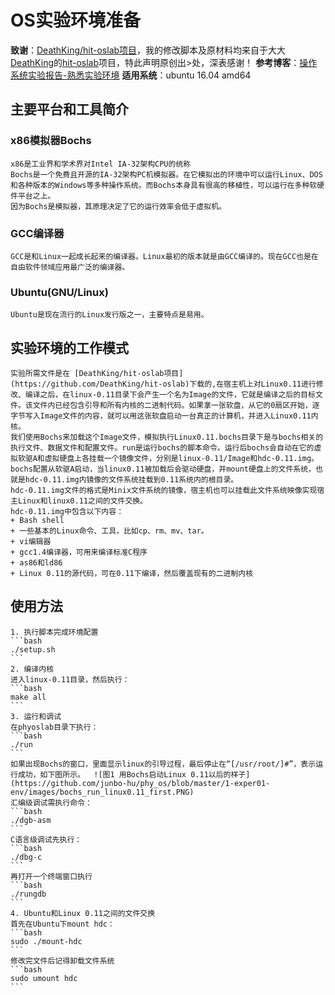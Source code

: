 # OS实验环境准备

**致谢**：[DeathKing/hit-oslab项目](https://github.com/DeathKing/hit-oslab)，我的修改脚本及原材料均来自于大大[DeathKing](https://github.com/DeathKing)的[hit-oslab](https://github.com/DeathKing/hit-oslab)项目，特此声明原创出>处，深表感谢！
**参考博客**：[操作系统实验报告-熟悉实验环境](http://www.cnblogs.com/tradoff/p/5693710.html)
**适用系统**：ubuntu 16.04 amd64

## 主要平台和工具简介
### x86模拟器Bochs
    x86是工业界和学术界对Intel IA-32架构CPU的统称   
    Bochs是一个免费且开源的IA-32架构PC机模拟器。在它模拟出的环境中可以运行Linux、DOS和各种版本的Windows等多种操作系统。而Bochs本身具有很高的移植性，可以运行在多种软硬件平台之上。   
    因为Bochs是模拟器，其原理决定了它的运行效率会低于虚拟机。

### GCC编译器
    GCC是和Linux一起成长起来的编译器。Linux最初的版本就是由GCC编译的。现在GCC也是在自由软件领域应用最广泛的编译器。

### Ubuntu(GNU/Linux)
    Ubuntu是现在流行的Linux发行版之一，主要特点是易用。

## 实验环境的工作模式
    实验所需文件是在 [DeathKing/hit-oslab项目](https://github.com/DeathKing/hit-oslab)下载的,在宿主机上对Linux0.11进行修改、编译之后，在linux-0.11目录下会产生一个名为Image的文件，它就是编译之后的目标文件。该文件内已经包含引导和所有内核的二进制代码。如果拿一张软盘，从它的0扇区开始，逐字节写入Image文件的内容，就可以用这张软盘启动一台真正的计算机，并进入Linux0.11内核。
    我们使用Bochs来加载这个Image文件，模拟执行Linux0.11.bochs目录下是与bochs相关的执行文件、数据文件和配置文件。run是运行bochs的脚本命令。运行后bochs会自动在它的虚拟软驱A和虚拟硬盘上各挂载一个镜像文件，分别是linux-0.11/Image和hdc-0.11.img。bochs配置从软驱A启动，当linux0.11被加载后会驱动硬盘，并mount硬盘上的文件系统，也就是hdc-0.11.img内镜像的文件系统挂载到0.11系统内的根目录。   
    hdc-0.11.img文件的格式是Minix文件系统的镜像，宿主机也可以挂载此文件系统映像实现宿主Linux和linux0.11之间的文件交换。   
    hdc-0.11.img中包含以下内容：   
	+ Bash shell
	+ 一些基本的Linux命令、工具，比如cp、rm、mv、tar。
	+ vi编辑器
	+ gcc1.4编译器，可用来编译标准C程序
	+ as86和ld86
	+ Linux 0.11的源代码，可在0.11下编译，然后覆盖现有的二进制内核

## 使用方法
    1. 执行脚本完成环境配置
	```bash
	./setup.sh
	```
    2. 编译内核   
	进入linux-0.11目录，然后执行：
	```bash
	make all
	```
    3. 运行和调试
	在phyoslab目录下执行：
	```bash
	./run
	```
	如果出现Bochs的窗口，里面显示linux的引导过程，最后停止在“[/usr/root/]#”，表示运行成功，如下图所示。	![图1 用Bochs启动Linux 0.11以后的样子](https://github.com/junbo-hu/phy_os/blob/master/1-exper01-env/images/bochs_run_linux0.11_first.PNG)    
	汇编级调试需执行命令：
	```bash
	./dgb-asm
	```
	C语言级调试先执行：
	```bash
	./dbg-c
	```
	再打开一个终端窗口执行
	```bash
	./rungdb
	```
    4. Ubuntu和Linux 0.11之间的文件交换
	首先在Ubuntu下mount hdc：
	```bash
	sudo ./mount-hdc
	```
	修改完文件后记得卸载文件系统
	```bash
	sudo umount hdc
	```
